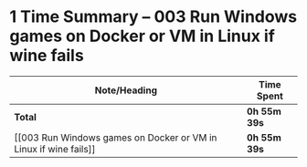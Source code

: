 # 1 Time Summary – 003 Run Windows games on Docker or VM in Linux if wine fails

| Note/Heading | Time Spent |
|--------------|------------|
| **Total** | **0h 55m 39s** |
| [[003 Run Windows games on Docker or VM in Linux if wine fails]] | **0h 55m 39s** |

